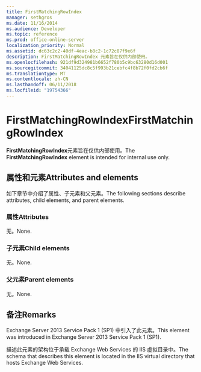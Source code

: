 ```yaml
---
title: FirstMatchingRowIndex
manager: sethgros
ms.date: 11/16/2014
ms.audience: Developer
ms.topic: reference
ms.prod: office-online-server
localization_priority: Normal
ms.assetid: dc63c2c2-40df-4eac-b8c2-1c72c87f9e6f
description: FirstMatchingRowIndex 元素旨在仅供内部使用。
ms.openlocfilehash: 921df9d324981b6652f780b5c9bc63280d16d001
ms.sourcegitcommit: 34041125dc8c5f993b21cebfc4f8b72f0fd2cb6f
ms.translationtype: MT
ms.contentlocale: zh-CN
ms.lasthandoff: 06/11/2018
ms.locfileid: "19754366"
---
```

# <a name="firstmatchingrowindex"></a><span data-ttu-id="fd969-103">FirstMatchingRowIndex</span><span class="sxs-lookup"><span data-stu-id="fd969-103">FirstMatchingRowIndex</span></span>

<span data-ttu-id="fd969-104">**FirstMatchingRowIndex**元素旨在仅供内部使用。</span><span class="sxs-lookup"><span data-stu-id="fd969-104">The **FirstMatchingRowIndex** element is intended for internal use only.</span></span> 

## <a name="attributes-and-elements"></a><span data-ttu-id="fd969-105">属性和元素</span><span class="sxs-lookup"><span data-stu-id="fd969-105">Attributes and elements</span></span>

<span data-ttu-id="fd969-106">如下章节中介绍了属性、子元素和父元素。</span><span class="sxs-lookup"><span data-stu-id="fd969-106">The following sections describe attributes, child elements, and parent elements.</span></span>
  
### <a name="attributes"></a><span data-ttu-id="fd969-107">属性</span><span class="sxs-lookup"><span data-stu-id="fd969-107">Attributes</span></span>

<span data-ttu-id="fd969-108">无。</span><span class="sxs-lookup"><span data-stu-id="fd969-108">None.</span></span>
  
### <a name="child-elements"></a><span data-ttu-id="fd969-109">子元素</span><span class="sxs-lookup"><span data-stu-id="fd969-109">Child elements</span></span>

<span data-ttu-id="fd969-110">无。</span><span class="sxs-lookup"><span data-stu-id="fd969-110">None.</span></span>
  
### <a name="parent-elements"></a><span data-ttu-id="fd969-111">父元素</span><span class="sxs-lookup"><span data-stu-id="fd969-111">Parent elements</span></span>

<span data-ttu-id="fd969-112">无。</span><span class="sxs-lookup"><span data-stu-id="fd969-112">None.</span></span>
  
## <a name="remarks"></a><span data-ttu-id="fd969-113">备注</span><span class="sxs-lookup"><span data-stu-id="fd969-113">Remarks</span></span>

<span data-ttu-id="fd969-114">Exchange Server 2013 Service Pack 1 (SP1) 中引入了此元素。</span><span class="sxs-lookup"><span data-stu-id="fd969-114">This element was introduced in Exchange Server 2013 Service Pack 1 (SP1).</span></span>
  
<span data-ttu-id="fd969-115">描述此元素的架构位于承载 Exchange Web Services 的 IIS 虚拟目录中。</span><span class="sxs-lookup"><span data-stu-id="fd969-115">The schema that describes this element is located in the IIS virtual directory that hosts Exchange Web Services.</span></span>
  

